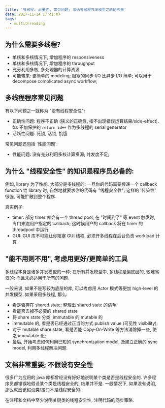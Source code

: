 ```yaml
---
title: '多线程: 必要性, 常见问题; 采纳多线程并发模型之前的考量'
date: 2017-11-14 17:41:07
tags:
  - multithreading 
---
```



## 为什么需要多线程?
+ 单核和多核情况下, 增加程序的 responsiveness
+ 单核和多核情况下, 增加程序的 throughput
+ 充分利用多核, 多处理器的计算资源
+ 可能带来: 更简单的 modeling; 
  阻塞的同步 I/O 比异步 I/O 简单;
  可以用于 decompose complicated async workflow;

  
## 多线程程序常见问题
有以下问题之一就称为 "没有线程安全性":
+ 正确性问题: 程序不正确 (狭义的正确性, 指不出现错误运算结果/side-effect). 
  如: 不加保护的 `return id++` 作为多线程的 serial generator
+ 活跃性问题: 死锁, 活锁, 饥饿

常见问题还包括 '性能问题':
+ 性能问题: 没有充分利用多核计算资源; 并发度不足;


## 为什么 "线程安全性" 的知识是程序员必备的:
例如, library 为了性能, 大部分是多线程的; 一旦你的代码需要传递一个 callback function
给 library 时, 自然地就要求你的代码有 "线程安全性"; 
这样的 '传染性' 很强, 可能扩散到整个程序.

真实例子:
+ timer: 部分 timer 库会有一个 thread pool, 在 "时间到了" 等 event 触发时, 专门来跑用户指定的 callback;
  这时候用户的 callback 将在 timer 的 threadpool 中运行
+ GUI: GUI 库不可能让你阻塞 GUI 线程, 必须开多线程在后台负责 workload 计算


## "能不用则不用", 考虑用更好/更简单的工具
多线程本身是诸多并发模型的一种; 在所有并发模型中, 多线程是偏底层的, 较难驾驭的;
而且未必适用于所有的问题.

一般来说, 如果不是写较为底层的库, 可以考虑用 Actor 模式等更加 high-level 的并发模型.
如果采用多线程, 那么:
+ 看是否存在 shared state; 整理出 shared state 的清单
+ 看能否去掉不必要的 shared state
+ 将 share state 分类: immutable 的 mutable 的
+ immutable 的, 看是否已经通过正当的方式 publish value (可见性 visibility);
+ 对于 mutable share state, 看是否能 Copy-On-Write 等方法消除掉一些, 使之 immutable 化;
+ 最后, 开始考虑如何利用已知的 synchronization model, 及建立正确的 sync model, 利用多线程解决问题.


## 文档非常重要; 不假设有安全性
很多广为应用的 java 库都曾经没有好好地说明某个类是否是线程安全的.
许多程序员都错误地假设某个类是线程安全的, 结果并不是.
一般情况下, 如果没有说明, 那么就应该假设类/接口不是线程安全的.

在注释和文档中至少说明关键类的线程安全性, 注明代码的同步策略.

